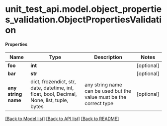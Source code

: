 # unit_test_api.model.object_properties_validation.ObjectPropertiesValidation

#### Properties
Name | Type | Description | Notes
------------ | ------------- | ------------- | -------------
**foo** | **int** |  | [optional] 
**bar** | **str** |  | [optional] 
**any string name** | dict, frozendict, str, date, datetime, int, float, bool, Decimal, None, list, tuple, bytes | any string name can be used but the value must be the correct type | [optional]

[[Back to Model list]](../../README.md#documentation-for-models) [[Back to API list]](../../README.md#documentation-for-api-endpoints) [[Back to README]](../../README.md)

